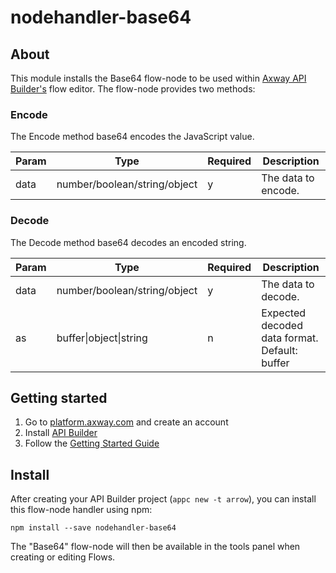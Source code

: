 # nodehandler-base64

## About

This module installs the Base64 flow-node to be used within [Axway API Builder's](https://www.axway.com/en/datasheet/axway-api-builder)
flow editor. The flow-node provides two methods:


### Encode
The Encode method base64 encodes the JavaScript value.

| Param | Type | Required | Description |
| --- | --- | --- | --- |
| data | number/boolean/string/object | y | The data to encode. |


### Decode
The Decode method base64 decodes an encoded string.

| Param | Type | Required | Description |
| --- | --- | --- | --- |
| data | number/boolean/string/object | y | The data to decode. |
| as | buffer\|object\|string | n | Expected decoded data format. Default: buffer |

## Getting started

1. Go to [platform.axway.com](https://platform.appcelerator.com) and create an account
1. Install [API Builder](https://docs.axway.com/bundle/API_Builder_allOS_en/page/api_builder.html)
1. Follow the [Getting Started Guide](https://docs.axway.com/bundle/API_Builder_allOS_en/page/api_builder_getting_started_guide.html)

## Install

After creating your API Builder project (`appc new -t arrow`), you can install this flow-node handler
using npm:

```
npm install --save nodehandler-base64
```

The "Base64" flow-node will then be available in the tools panel when creating or editing Flows.
